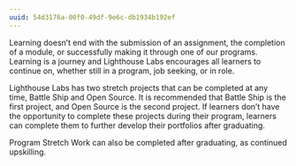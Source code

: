 ```yaml
---
uuid: 54d3176a-00f0-49df-9e6c-db1934b192ef
---
```


Learning doesn’t end with the submission of an assignment, the completion of a module, or successfully making it through one of our programs. Learning is a journey and Lighthouse Labs encourages all learners to continue on, whether still in a program, job seeking, or in role.  

Lighthouse Labs has two stretch projects that can be completed at any time, Battle Ship and Open Source. It is recommended that Battle Ship is the first project, and Open Source is the second project. If learners don’t have the opportunity to complete these projects during their program, learners can complete them to further develop their portfolios after graduating.  

Program Stretch Work can also be completed after graduating, as continued upskilling.
